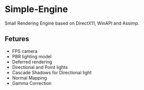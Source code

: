 # Simple-Engine

Small Rendering Engine based on DirectX11, WinAPI and Assimp.

## Fetures
- FPS camera
- PBR lighting model
- Deferred rendering
- Directional and Point lights
- Cascade Shadows for Directional light
- Normal Mapping
- Gamma Correction
